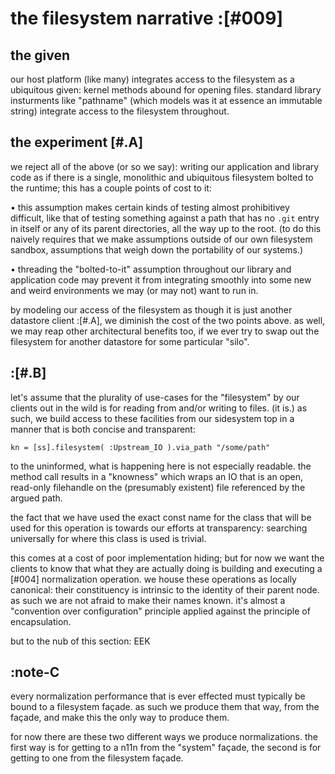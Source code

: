 # the filesystem narrative :[#009]


## the given

our host platform (like many) integrates access to the filesystem as a
ubiquitous given: kernel methods abound for opening files. standard
library insturments like "pathname" (which models was it at essence an
immutable string) integrate access to the filesystem throughout.


## the experiment [#.A]

we reject all of the above (or so we say): writing our application and
library code as if there is a single, monolithic and ubiquitous
filesystem bolted to the runtime; this has a couple points of cost to
it:

  • this assumption makes certain kinds of testing almost prohibitivey
    difficult, like that of testing something against a path that has no
    `.git` entry in itself or any of its parent directories, all the way
    up to the root. (to do this naively requires that we make assumptions
    outside of our own filesystem sandbox, assumptions that weigh down
    the portability of our systems.)

  • threading the "bolted-to-it" assumption throughout our library and
    application code may prevent it from integrating smoothly into some
    new and weird environments we may (or may not) want to run in.

by modeling our access of the filesystem as though it is just another
datastore client :[#.A], we diminish the cost of the two points above.
as well, we may reap other architectural benefits too, if we ever
try to swap out the filesystem for another datastore for some particular
"silo".




## :[#.B]

let's assume that the plurality of use-cases for the "filesystem" by
our clients out in the wild is for reading from and/or writing to files.
(it is.) as such, we build access to these facilities from our
sidesystem top in a manner that is both concise and transparent:

    kn = [ss].filesystem( :Upstream_IO ).via_path "/some/path"

to the uninformed, what is happening here is not especially readable.
the method call results in a "knowness" which wraps an IO that is an
open, read-only filehandle on the (presumably existent) file referenced
by the argued path.

the fact that we have used the exact const name for the class that will
be used for this operation is towards our efforts at transparency:
searching universally for where this class is used is trivial.

this comes at a cost of poor implementation hiding; but for now we want
the clients to know that what they are actually doing is building and
executing a [#004] normalization operation. we house these operations
as locally canonical: their constituency is intrinsic to the identity of
their parent node. as such we are not afraid to make their names known.
it's almost a "convention over configuration" principle applied against
the principle of encapsulation.

but to the nub of this section: EEK




## :note-C

every normalization performance that is ever effected must typically be
bound to a filesystem façade. as such we produce them that way, from the
façade, and make this the only way to produce them.

for now there are these two different ways we produce normalizations.
the first way is for getting to a n11n from the "system" façade, the
second is for getting to one from the filesystem façade.
